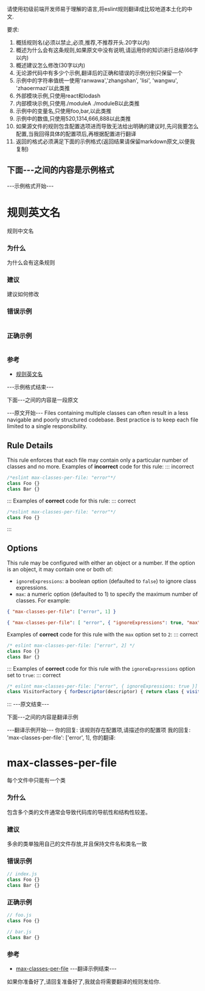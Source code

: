 请使用初级前端开发师易于理解的语言,将eslint规则翻译成比较地道本土化的中文.

要求:

1. 概括规则名(必须以禁止,必须,推荐,不推荐开头.20字以内)
2. 概述为什么会有这条规则,如果原文中没有说明,请运用你的知识进行总结(66字以内)
3. 概述建议怎么修改(30字以内)
4. 无论源代码中有多少个示例,翻译后的正确和错误的示例分别只保留一个
5. 示例中的字符串值统一使用'ranwawa','zhangshan', 'lisi', 'wangwu', 'zhaoermazi'以此类推
6. 外部模块示例,只使用react和lodash
7. 内部模块示例,只使用./moduleA ./moduleB以此类推
8. 示例中的变量名,只使用foo,bar,以此类推
9. 示例中的数值,只使用520,1314,666,888以此类推
10. 如果源文件的规则包含配置选项进而导致无法给出明确的建议时,先问我要怎么配置,当我回得具体的配置项后,再根据配置进行翻译
11. 返回的格式必须满足下面的示例格式(返回结果请保留markdown原文,以便我复制)

## 下面---之间的内容是示例格式

---示例格式开始---

# 规则英文名

规则中文名

### 为什么

为什么会有这条规则

### 建议

建议如何修改

### 错误示例

```

```

### 正确示例

```

```

### 参考

- [规则英文名](规则链接)

---示例格式结束---

下面---之间的内容是一段原文

---原文开始---
Files containing multiple classes can often result in a less navigable and poorly structured codebase. Best practice is to keep each file limited to a single responsibility.
## Rule Details
This rule enforces that each file may contain only a particular number of classes and no more.
Examples of **incorrect** code for this rule:
::: incorrect
```js
/*eslint max-classes-per-file: "error"*/
class Foo {}
class Bar {}
```
:::
Examples of **correct** code for this rule:
::: correct
```js
/*eslint max-classes-per-file: "error"*/
class Foo {}
```
:::
## Options
This rule may be configured with either an object or a number.  If the option is an object, it may contain one or both of:
* `ignoreExpressions`: a boolean option (defaulted to `false`) to ignore class expressions.
* `max`: a numeric option (defaulted to 1) to specify the maximum number of classes.
For example:
```json
{ "max-classes-per-file": ["error", 1] }
```
```json
{ "max-classes-per-file": [ "error", { "ignoreExpressions": true, "max": 2 } ] }
```
Examples of **correct** code for this rule with the `max` option set to `2`:
::: correct
```js
/* eslint max-classes-per-file: ["error", 2] */
class Foo {}
class Bar {}
```
:::
Examples of **correct** code for this rule with the `ignoreExpressions` option set to `true`:
::: correct
```js
/* eslint max-classes-per-file: ["error", { ignoreExpressions: true }] */
class VisitorFactory { forDescriptor(descriptor) { return class { visit(node) { return `Visiting ${descriptor}.`; } }; } }
```
:::
---原文结束---

下面---之间的内容是翻译示例

---翻译示例开始---
你的回复: 该规则存在配置项,请描述你的配置项
我的回复: 'max-classes-per-file': ['error', 1],
你的翻译:

# max-classes-per-file
每个文件中只能有一个类
### 为什么
包含多个类的文件通常会导致代码库的导航性和结构性较差。
### 建议
多余的类单独用自己的文件存放,并且保持文件名和类名一致
### 错误示例
```js
// index.js
class Foo {}
class Bar {}
```
### 正确示例
```js
// foo.js
class Foo {}
```
```js
// bar.js
class Bar {}
```
### 参考
- [max-classes-per-file](https://eslint.org/docs/rules/max-classes-per-file)
---翻译示例结束---

如果你准备好了,请回复准备好了,我就会将需要翻译的规则发给你.
